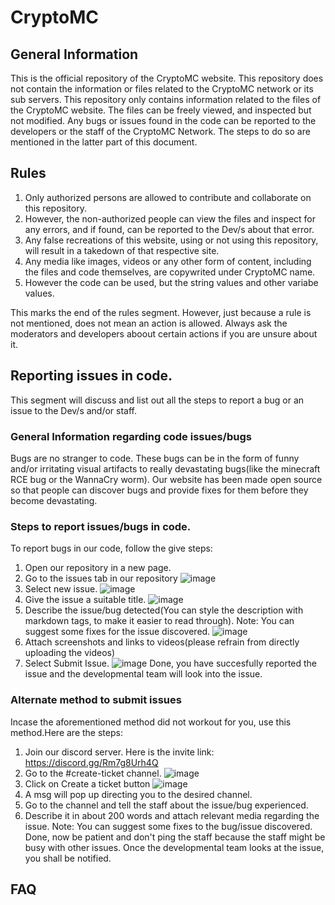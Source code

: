 # CryptoMC
## General Information
This is the official repository of the CryptoMC website. This repository does not contain the information or files related to the CryptoMC network or its sub servers. This repository only contains information related to the files of the CryptoMC website. The files can be freely viewed, and inspected but not modified.
Any bugs or issues found in the code can be reported to the developers or the staff of the CryptoMC Network. The steps to do so are mentioned in the latter part of this document. 
## Rules
1) Only authorized persons are allowed to contribute and collaborate on this repository.
2) However, the non-authorized people can view the files and inspect for any errors, and if found, can be reported to the Dev/s about that error.
3) Any false recreations of this website, using or not using this repository, will result in a takedown of that respective site.
4) Any media like images, videos or any other form of content, including the files and code themselves, are copywrited under CryptoMC name.
5) However the code can be used, but the string values and other variabe values.

This marks the end of the rules segment. However, just because a rule is not mentioned, does not mean an action is allowed. Always ask the moderators and developers aboout certain actions if you are unsure about it.

## Reporting issues in code.
This segment will discuss and list out all the steps to report a bug or an issue to the Dev/s and/or staff.
### General Information regarding code issues/bugs
Bugs are no stranger to code. These bugs can be in the form of funny and/or irritating visual artifacts to really devastating bugs(like the minecraft RCE bug or the WannaCry worm). Our website has been made open source so that people can discover bugs and provide fixes for them before they become devastating. 

### Steps to report issues/bugs in code.
To report bugs in our code, follow the give steps:
1) Open our repository in a new page.
2) Go to the issues tab in our repository 
   ![image](https://user-images.githubusercontent.com/51053879/145532125-245bbfc1-f5b2-4f35-ba23-835d09f21070.png)
3) Select new issue.
   ![image](https://user-images.githubusercontent.com/51053879/145532953-48619fb3-4524-4b7e-9c6d-202ff61c76af.png)
4) Give the issue a suitable title.
   ![image](https://user-images.githubusercontent.com/51053879/145533061-3bb54a94-3831-4502-97d7-5410768fd58c.png)
5) Describe the issue/bug detected(You can style the description with markdown tags, to make it easier to read through).
   Note: You can suggest some fixes for the issue discovered.
   ![image](https://user-images.githubusercontent.com/51053879/145533151-aa0e4e21-63a9-48ab-9e52-d61198e4568a.png)
6) Attach screenshots and links to videos(please refrain from directly uploading the videos)
7) Select Submit Issue.
   ![image](https://user-images.githubusercontent.com/51053879/145533442-c27d8511-17c9-4fcb-acfb-7c2aa7a836bd.png)
Done, you have succesfully reported the issue and the developmental team will look into the issue.
### Alternate method to submit issues
Incase the aforementioned method did not workout for you, use this method.Here are the steps:
1) Join our discord server. Here is the invite link: https://discord.gg/Rm7g8Urh4Q
2) Go to the #create-ticket channel.
   ![image](https://user-images.githubusercontent.com/51053879/145537836-e032e4fb-12b6-4bbb-a741-59566ec4aa22.png)
3) Click on Create a ticket button
   ![image](https://user-images.githubusercontent.com/51053879/145538384-a49b2ff8-a907-4ffd-ad91-c2625aaa680a.png)
4) A msg will pop up directing you to the desired channel.
5) Go to the channel and tell the staff about the issue/bug experienced.
6) Describe it in about 200 words and attach relevant media regarding the issue.
   Note: You can suggest some fixes to the bug/issue discovered.
Done, now be patient and don't ping the staff because the staff might be busy with other issues. Once the developmental team looks at the issue, you shall be notified.

## FAQ
